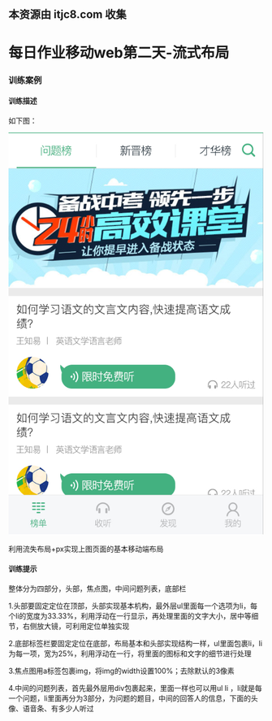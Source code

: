 ## 本资源由 itjc8.com 收集
# 每日作业移动web第二天-流式布局

### 训练案例

#### 训练描述

如下图：

<img src="./images/1.png"> 

利用流失布局+px实现上图页面的基本移动端布局

#### 训练提示

整体分为四部分，头部，焦点图，中间问题列表，底部栏

1.头部要固定定位在顶部，头部实现基本机构，最外层ul里面每一个选项为li，每个li的宽度为33.33%，利用浮动在一行显示，再处理里面的文字大小，居中等细节，右侧放大镜，可利用定位单独实现

2.底部标签栏要固定定位在底部，布局基本和头部实现结构一样，ul里面包裹li，li为每一项，宽为25%，利用浮动在一行，将里面的图标和文字的细节进行处理

3.焦点图用a标签包裹img，将img的width设置100%；去除默认的3像素

4.中间的问题列表，首先最外层用div包裹起来，里面一样也可以用ul li ，li就是每一个问题，li里面再分为3部分，为问题的题目，中间的回答人的信息，下面的头像、语音条、有多少人听过